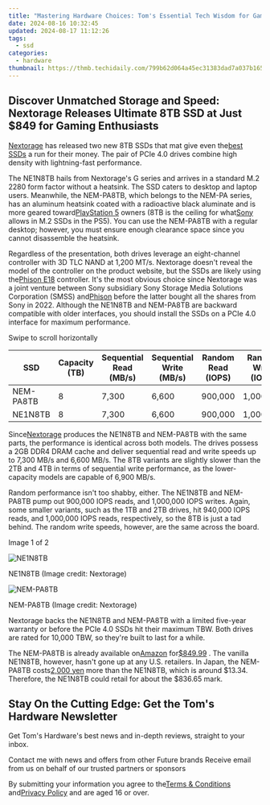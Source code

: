 ```yaml
---
title: "Mastering Hardware Choices: Tom's Essential Tech Wisdom for Gamers and Professionals"
date: 2024-08-16 10:32:45
updated: 2024-08-17 11:12:26
tags:
  - ssd
categories:
  - hardware
thumbnail: https://thmb.techidaily.com/799b62d064a45ec31383dad7a037b165e61e53db2f1095b1f1474aef4ef5c21f.png
---
```


## Discover Unmatched Storage and Speed: Nextorage Releases Ultimate 8TB SSD at Just $849 for Gaming Enthusiasts

[Nextorage](https://tools.techidaily.com) has released two new 8TB SSDs that mat give even the[best SSDs](https://tools.techidaily.com) a run for their money. The pair of PCIe 4.0 drives combine high density with lightning-fast performance.

 The NE1N8TB hails from Nextorage's G series and arrives in a standard M.2 2280 form factor without a heatsink. The SSD caters to desktop and laptop users. Meanwhile, the NEM-PA8TB, which belongs to the NEM-PA series, has an aluminum heatsink coated with a radioactive black aluminate and is more geared toward[PlayStation 5](https://tools.techidaily.com) owners (8TB is the ceiling for what[Sony](https://tools.techidaily.com) allows in M.2 SSDs in the PS5). You can use the NEM-PA8TB with a regular desktop; however, you must ensure enough clearance space since you cannot disassemble the heatsink.

 Regardless of the presentation, both drives leverage an eight-channel controller with 3D TLC NAND at 1,200 MT/s. Nextorage doesn't reveal the model of the controller on the product website, but the SSDs are likely using the[Phison E18](https://tools.techidaily.com) controller. It's the most obvious choice since Nextorage was a joint venture between Sony subsidiary Sony Storage Media Solutions Corporation (SMSS) and[Phison](https://tools.techidaily.com) before the latter bought all the shares from Sony in 2022\. Although the NE1N8TB and NEM-PA8TB are backward compatible with older interfaces, you should install the SSDs on a PCIe 4.0 interface for maximum performance.

 Swipe to scroll horizontally

| SSD       | Capacity (TB) | Sequential Read (MB/s) | Sequential Write (MB/s) | Random Read (IOPS) | Random Write (IOPS) | DRAM Cache (GB) | Endurance (TBW) |
| --------- | ------------- | ---------------------- | ----------------------- | ------------------ | ------------------- | --------------- | --------------- |
| NEM-PA8TB | 8             | 7,300                  | 6,600                   | 900,000            | 1,000,000           | 2               | 10,000          |
| NE1N8TB   | 8             | 7,300                  | 6,600                   | 900,000            | 1,000,000           | 2               | 10,000          |

 Since[Nextorage](https://tools.techidaily.com) produces the NE1N8TB and NEM-PA8TB with the same parts, the performance is identical across both models. The drives possess a 2GB DDR4 DRAM cache and deliver sequential read and write speeds up to 7,300 MB/s and 6,600 MB/s. The 8TB variants are slightly slower than the 2TB and 4TB in terms of sequential write performance, as the lower-capacity models are capable of 6,900 MB/s.

 Random performance isn't too shabby, either. The NE1N8TB and NEM-PA8TB pump out 900,000 IOPS reads, and 1,000,000 IOPS writes. Again, some smaller variants, such as the 1TB and 2TB drives, hit 940,000 IOPS reads, and 1,000,000 IOPS reads, respectively, so the 8TB is just a tad behind. The random write speeds, however, are the same across the board.

 Image 1 of 2

![NE1N8TB](https://vanilla.futurecdn.net/cyclingnews/media/img/missing-image.svg)

NE1N8TB  (Image credit: Nextorage)

![NEM-PA8TB](https://vanilla.futurecdn.net/cyclingnews/media/img/missing-image.svg)

NEM-PA8TB  (Image credit: Nextorage)

 Nextorage backs the NE1N8TB and NEM-PA8TB with a limited five-year warranty or before the PCIe 4.0 SSDs hit their maximum TBW. Both drives are rated for 10,000 TBW, so they're built to last for a while.

 The NEM-PA8TB is already available on[Amazon](https://tools.techidaily.com) for[$849.99](https://target.georiot.com/Proxy.ashx?tsid=45723&GR%5FURL=https%3A%2F%2Famazon.com%2Fdp%2FB0CTGTNSDX%3Ftag%3Dhawk-future-20%26ascsubtag%3Dtomshardware-us-1185771451787124906-20) . The vanilla NE1N8TB, however, hasn't gone up at any U.S. retailers. In Japan, the NEM-PA8TB costs[2,000 yen](https://go.redirectingat.com/?id=92X1584492&xcust=tomshardware%5Fus%5F1271651936150678199&xs=1&url=https%3A%2F%2Fwww.amazon.co.jp%2Fdp%2FB0CTGV11V4%3Fth%3D1&sref=https%3A%2F%2Fwww.tomshardware.com%2Fpc-components%2Fssds%2Fnextorage-launches-8tb-ssd-for-pc-gamers-and-ps5-owners-dollar849-for-8tb-of-storage-at-7300-mbs) more than the NE1N8TB, which is around $13.34\. Therefore, the NE1N8TB could retail for about the $836.65 mark.

## Stay On the Cutting Edge: Get the Tom's Hardware Newsletter

 Get Tom's Hardware's best news and in-depth reviews, straight to your inbox.

 Contact me with news and offers from other Future brands  Receive email from us on behalf of our trusted partners or sponsors

 By submitting your information you agree to the[Terms & Conditions](https://futureplc.com/terms-conditions/) and[Privacy Policy](https://futureplc.com/privacy-policy/) and are aged 16 or over.

<ins class="adsbygoogle"
     style="display:block"
     data-ad-format="autorelaxed"
     data-ad-client="ca-pub-7571918770474297"
     data-ad-slot="1223367746"></ins>



<ins class="adsbygoogle"
     style="display:block"
     data-ad-client="ca-pub-7571918770474297"
     data-ad-slot="8358498916"
     data-ad-format="auto"
     data-full-width-responsive="true"></ins>
